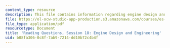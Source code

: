 ```yaml
---
content_type: resource
description: This file contains information regarding engine design and engineering.
file: https://ol-ocw-studio-app-production.s3.amazonaws.com/courses/es-272-culture-tech-spring-2003/b08fa3060c8f7ab97214dd10b72c4b4f_MITES_272S03_q18.pdf
file_type: application/pdf
resourcetype: Document
title: 'Reading Questions, Session 18: Engine Design and Engineering'
uid: b08fa306-0c8f-7ab9-7214-dd10b72c4b4f
---
```


